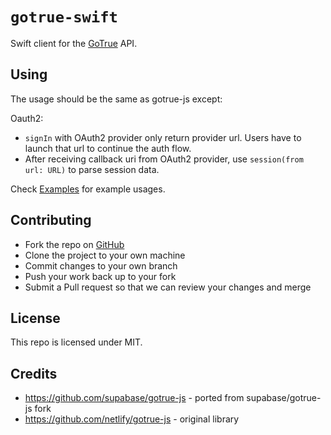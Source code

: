 # `gotrue-swift`

Swift client for the [GoTrue](https://github.com/supabase/gotrue) API.

## Using

The usage should be the same as gotrue-js except:

Oauth2:

- `signIn` with OAuth2 provider only return provider url. Users have to launch that url to continue the auth flow.
- After receiving callback uri from OAuth2 provider, use `session(from url: URL)` to parse session data.

Check [Examples](/Examples) for example usages.

## Contributing

- Fork the repo on [GitHub](https://github.com/supabase-community/gotrue-swift)
- Clone the project to your own machine
- Commit changes to your own branch
- Push your work back up to your fork
- Submit a Pull request so that we can review your changes and merge

## License

This repo is licensed under MIT.


## Credits

- https://github.com/supabase/gotrue-js - ported from supabase/gotrue-js fork
- https://github.com/netlify/gotrue-js - original library
